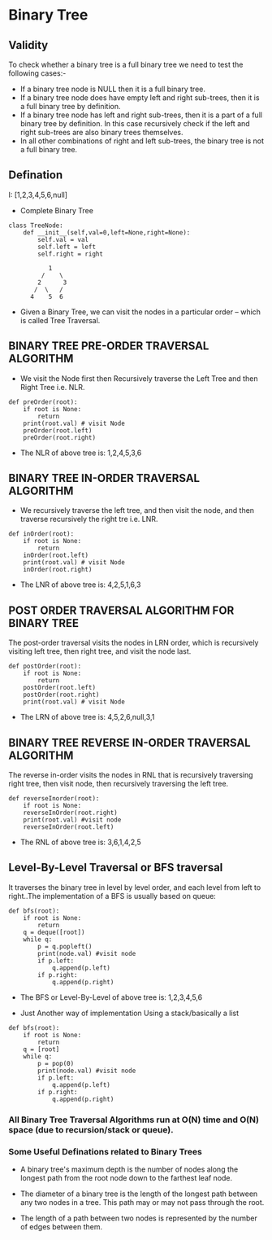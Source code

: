 # Binary Tree

## Validity
To check whether a binary tree is a full binary tree we need to test the following cases:-

- If a binary tree node is NULL then it is a full binary tree. 
- If a binary tree node does have empty left and right sub-trees, then it is a full binary tree by definition. 
- If a binary tree node has left and right sub-trees, then it is a part of a full binary tree by definition. In this case recursively check if the left and right sub-trees are also binary trees themselves. 
- In all other combinations of right and left sub-trees, the binary tree is not a full binary tree.


## Defination

I: [1,2,3,4,5,6,null]

- Complete Binary Tree

```
class TreeNode:
    def __init__(self,val=0,left=None,right=None):
        self.val = val
        self.left = left
        self.right = right
```

```
           1                                       
         /    \                                         
        2      3                                            
       /  \   /                                             
      4    5  6                                             
```


- Given a Binary Tree, we can visit the nodes in a particular order – which is called Tree Traversal.

## BINARY TREE PRE-ORDER TRAVERSAL ALGORITHM
- We visit the Node first then Recursively traverse the Left Tree and then Right Tree i.e. NLR.

```
def preOrder(root):
    if root is None:
        return
    print(root.val) # visit Node
    preOrder(root.left)
    preOrder(root.right)
```
- The NLR of above tree is: 1,2,4,5,3,6



## BINARY TREE IN-ORDER TRAVERSAL ALGORITHM
- We recursively traverse the left tree, and then visit the node, and then traverse recursively the right tre i.e. LNR.
```
def inOrder(root):
    if root is None:
        return
    inOrder(root.left)
    print(root.val) # visit Node
    inOrder(root.right)
```
- The LNR of above tree is: 4,2,5,1,6,3




## POST ORDER TRAVERSAL ALGORITHM FOR BINARY TREE
The post-order traversal visits the nodes in LRN order, which is recursively visiting left tree, then right tree, and visit the node last.
```
def postOrder(root):
    if root is None:
        return
    postOrder(root.left)
    postOrder(root.right)
    print(root.val) # visit Node
```
- The LRN of above tree is: 4,5,2,6,null,3,1


## BINARY TREE REVERSE IN-ORDER TRAVERSAL ALGORITHM
The reverse in-order visits the nodes in RNL that is recursively traversing right tree, then visit node, then recursively traversing the left tree.
```
def reverseInorder(root):
    if root is None:
    reverseInOrder(root.right)
    print(root.val) #visit node
    reverseInOrder(root.left)
```
- The RNL of above tree is: 3,6,1,4,2,5




## Level-By-Level Traversal or BFS traversal
It traverses the binary tree in level by level order, and each level from left to right..The implementation of a BFS is usually based on queue:

```
def bfs(root):                                                      
    if root is None:                                                
        return
    q = deque([root])
    while q:
        p = q.popleft()
        print(node.val) #visit node
        if p.left:
            q.append(p.left)
        if p.right:
            q.append(p.right)
```
- The BFS or Level-By-Level of above tree is: 1,2,3,4,5,6

- Just Another way of implementation Using a stack/basically a list

```
def bfs(root):
    if root is None:
        return
    q = [root]
    while q:
        p = pop(0)
        print(node.val) #visit node
        if p.left:
            q.append(p.left)
        if p.right:
            q.append(p.right)

```


### All Binary Tree Traversal Algorithms run at O(N) time and O(N) space (due to recursion/stack or queue).





### Some Useful Definations related to Binary Trees

- A binary tree's maximum depth is the number of nodes along the longest path from the root node down to the farthest leaf node.



- The diameter of a binary tree is the length of the longest path between any two nodes in a tree. This path may or may not pass through the root.



- The length of a path between two nodes is represented by the number of edges between them.













